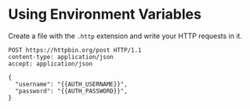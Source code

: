 # Using Environment Variables

Create a file with the `.http` extension and write your HTTP requests in it.

```http title="examples.http"
POST https://httpbin.org/post HTTP/1.1
content-type: application/json
accept: application/json

{
  "username": "{{AUTH_USERNAME}}",
  "password": "{{AUTH_PASSWORD}}",
}
```
